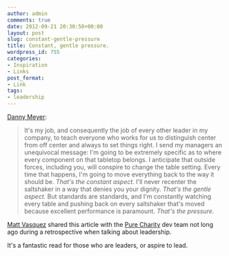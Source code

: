 ```yaml
---
author: admin
comments: true
date: 2012-09-21 20:30:50+00:00
layout: post
slug: constant-gentle-pressure
title: Constant, gentle pressure.
wordpress_id: 755
categories:
- Inspiration
- Links
post_format:
- Link
tags:
- leadership
---
```


[Danny Meyer](http://en.wikipedia.org/wiki/Danny_Meyer):





> 
  
> 
> It's my job, and consequently the job of every other leader in my company, to teach everyone who works for us to distinguish center from off center and always to set things right. I send my managers an unequivocal message: I'm going to be extremely specific as to where every component on that tabletop belongs. I anticipate that outside forces, including you, will conspire to change the table setting. Every time that happens, I'm going to move everything back to the way it should be. _That's the constant aspect._ I'll never recenter the saltshaker in a way that denies you your dignity. _That's the gentle aspect._ But standards are standards, and I'm constantly watching every table and pushing back on every saltshaker that's moved because excellent performance is paramount. _That's the pressure._
> 
> 






[Matt Vasquez](https://twitter.com/cmv) shared this article with the [Pure Charity](https://www.purecharity.com?aff=36437) dev team not long ago during a retrospective when talking about leadership.





It's a fantastic read for those who are leaders, or aspire to lead.



